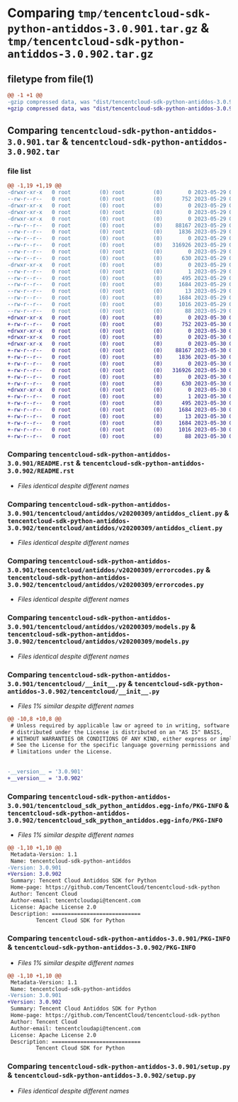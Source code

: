 # Comparing `tmp/tencentcloud-sdk-python-antiddos-3.0.901.tar.gz` & `tmp/tencentcloud-sdk-python-antiddos-3.0.902.tar.gz`

## filetype from file(1)

```diff
@@ -1 +1 @@
-gzip compressed data, was "dist/tencentcloud-sdk-python-antiddos-3.0.901.tar", last modified: Mon May 29 02:15:56 2023, max compression
+gzip compressed data, was "dist/tencentcloud-sdk-python-antiddos-3.0.902.tar", last modified: Tue May 30 00:14:23 2023, max compression
```

## Comparing `tencentcloud-sdk-python-antiddos-3.0.901.tar` & `tencentcloud-sdk-python-antiddos-3.0.902.tar`

### file list

```diff
@@ -1,19 +1,19 @@
-drwxr-xr-x   0 root         (0) root         (0)        0 2023-05-29 02:15:56.000000 tencentcloud-sdk-python-antiddos-3.0.901/
--rw-r--r--   0 root         (0) root         (0)      752 2023-05-29 02:15:56.000000 tencentcloud-sdk-python-antiddos-3.0.901/README.rst
-drwxr-xr-x   0 root         (0) root         (0)        0 2023-05-29 02:15:56.000000 tencentcloud-sdk-python-antiddos-3.0.901/tencentcloud/
-drwxr-xr-x   0 root         (0) root         (0)        0 2023-05-29 02:15:56.000000 tencentcloud-sdk-python-antiddos-3.0.901/tencentcloud/antiddos/
-drwxr-xr-x   0 root         (0) root         (0)        0 2023-05-29 02:15:56.000000 tencentcloud-sdk-python-antiddos-3.0.901/tencentcloud/antiddos/v20200309/
--rw-r--r--   0 root         (0) root         (0)    88167 2023-05-29 02:15:56.000000 tencentcloud-sdk-python-antiddos-3.0.901/tencentcloud/antiddos/v20200309/antiddos_client.py
--rw-r--r--   0 root         (0) root         (0)     1836 2023-05-29 02:15:56.000000 tencentcloud-sdk-python-antiddos-3.0.901/tencentcloud/antiddos/v20200309/errorcodes.py
--rw-r--r--   0 root         (0) root         (0)        0 2023-05-29 02:15:56.000000 tencentcloud-sdk-python-antiddos-3.0.901/tencentcloud/antiddos/v20200309/__init__.py
--rw-r--r--   0 root         (0) root         (0)   316926 2023-05-29 02:15:56.000000 tencentcloud-sdk-python-antiddos-3.0.901/tencentcloud/antiddos/v20200309/models.py
--rw-r--r--   0 root         (0) root         (0)        0 2023-05-29 02:15:56.000000 tencentcloud-sdk-python-antiddos-3.0.901/tencentcloud/antiddos/__init__.py
--rw-r--r--   0 root         (0) root         (0)      630 2023-05-29 02:15:56.000000 tencentcloud-sdk-python-antiddos-3.0.901/tencentcloud/__init__.py
-drwxr-xr-x   0 root         (0) root         (0)        0 2023-05-29 02:15:56.000000 tencentcloud-sdk-python-antiddos-3.0.901/tencentcloud_sdk_python_antiddos.egg-info/
--rw-r--r--   0 root         (0) root         (0)        1 2023-05-29 02:15:56.000000 tencentcloud-sdk-python-antiddos-3.0.901/tencentcloud_sdk_python_antiddos.egg-info/dependency_links.txt
--rw-r--r--   0 root         (0) root         (0)      495 2023-05-29 02:15:56.000000 tencentcloud-sdk-python-antiddos-3.0.901/tencentcloud_sdk_python_antiddos.egg-info/SOURCES.txt
--rw-r--r--   0 root         (0) root         (0)     1684 2023-05-29 02:15:56.000000 tencentcloud-sdk-python-antiddos-3.0.901/tencentcloud_sdk_python_antiddos.egg-info/PKG-INFO
--rw-r--r--   0 root         (0) root         (0)       13 2023-05-29 02:15:56.000000 tencentcloud-sdk-python-antiddos-3.0.901/tencentcloud_sdk_python_antiddos.egg-info/top_level.txt
--rw-r--r--   0 root         (0) root         (0)     1684 2023-05-29 02:15:56.000000 tencentcloud-sdk-python-antiddos-3.0.901/PKG-INFO
--rw-r--r--   0 root         (0) root         (0)     1016 2023-05-29 02:15:56.000000 tencentcloud-sdk-python-antiddos-3.0.901/setup.py
--rw-r--r--   0 root         (0) root         (0)       88 2023-05-29 02:15:56.000000 tencentcloud-sdk-python-antiddos-3.0.901/setup.cfg
+drwxr-xr-x   0 root         (0) root         (0)        0 2023-05-30 00:14:23.000000 tencentcloud-sdk-python-antiddos-3.0.902/
+-rw-r--r--   0 root         (0) root         (0)      752 2023-05-30 00:14:23.000000 tencentcloud-sdk-python-antiddos-3.0.902/README.rst
+drwxr-xr-x   0 root         (0) root         (0)        0 2023-05-30 00:14:23.000000 tencentcloud-sdk-python-antiddos-3.0.902/tencentcloud/
+drwxr-xr-x   0 root         (0) root         (0)        0 2023-05-30 00:14:23.000000 tencentcloud-sdk-python-antiddos-3.0.902/tencentcloud/antiddos/
+drwxr-xr-x   0 root         (0) root         (0)        0 2023-05-30 00:14:23.000000 tencentcloud-sdk-python-antiddos-3.0.902/tencentcloud/antiddos/v20200309/
+-rw-r--r--   0 root         (0) root         (0)    88167 2023-05-30 00:14:23.000000 tencentcloud-sdk-python-antiddos-3.0.902/tencentcloud/antiddos/v20200309/antiddos_client.py
+-rw-r--r--   0 root         (0) root         (0)     1836 2023-05-30 00:14:23.000000 tencentcloud-sdk-python-antiddos-3.0.902/tencentcloud/antiddos/v20200309/errorcodes.py
+-rw-r--r--   0 root         (0) root         (0)        0 2023-05-30 00:14:23.000000 tencentcloud-sdk-python-antiddos-3.0.902/tencentcloud/antiddos/v20200309/__init__.py
+-rw-r--r--   0 root         (0) root         (0)   316926 2023-05-30 00:14:23.000000 tencentcloud-sdk-python-antiddos-3.0.902/tencentcloud/antiddos/v20200309/models.py
+-rw-r--r--   0 root         (0) root         (0)        0 2023-05-30 00:14:23.000000 tencentcloud-sdk-python-antiddos-3.0.902/tencentcloud/antiddos/__init__.py
+-rw-r--r--   0 root         (0) root         (0)      630 2023-05-30 00:14:23.000000 tencentcloud-sdk-python-antiddos-3.0.902/tencentcloud/__init__.py
+drwxr-xr-x   0 root         (0) root         (0)        0 2023-05-30 00:14:23.000000 tencentcloud-sdk-python-antiddos-3.0.902/tencentcloud_sdk_python_antiddos.egg-info/
+-rw-r--r--   0 root         (0) root         (0)        1 2023-05-30 00:14:23.000000 tencentcloud-sdk-python-antiddos-3.0.902/tencentcloud_sdk_python_antiddos.egg-info/dependency_links.txt
+-rw-r--r--   0 root         (0) root         (0)      495 2023-05-30 00:14:23.000000 tencentcloud-sdk-python-antiddos-3.0.902/tencentcloud_sdk_python_antiddos.egg-info/SOURCES.txt
+-rw-r--r--   0 root         (0) root         (0)     1684 2023-05-30 00:14:23.000000 tencentcloud-sdk-python-antiddos-3.0.902/tencentcloud_sdk_python_antiddos.egg-info/PKG-INFO
+-rw-r--r--   0 root         (0) root         (0)       13 2023-05-30 00:14:23.000000 tencentcloud-sdk-python-antiddos-3.0.902/tencentcloud_sdk_python_antiddos.egg-info/top_level.txt
+-rw-r--r--   0 root         (0) root         (0)     1684 2023-05-30 00:14:23.000000 tencentcloud-sdk-python-antiddos-3.0.902/PKG-INFO
+-rw-r--r--   0 root         (0) root         (0)     1016 2023-05-30 00:14:23.000000 tencentcloud-sdk-python-antiddos-3.0.902/setup.py
+-rw-r--r--   0 root         (0) root         (0)       88 2023-05-30 00:14:23.000000 tencentcloud-sdk-python-antiddos-3.0.902/setup.cfg
```

### Comparing `tencentcloud-sdk-python-antiddos-3.0.901/README.rst` & `tencentcloud-sdk-python-antiddos-3.0.902/README.rst`

 * *Files identical despite different names*

### Comparing `tencentcloud-sdk-python-antiddos-3.0.901/tencentcloud/antiddos/v20200309/antiddos_client.py` & `tencentcloud-sdk-python-antiddos-3.0.902/tencentcloud/antiddos/v20200309/antiddos_client.py`

 * *Files identical despite different names*

### Comparing `tencentcloud-sdk-python-antiddos-3.0.901/tencentcloud/antiddos/v20200309/errorcodes.py` & `tencentcloud-sdk-python-antiddos-3.0.902/tencentcloud/antiddos/v20200309/errorcodes.py`

 * *Files identical despite different names*

### Comparing `tencentcloud-sdk-python-antiddos-3.0.901/tencentcloud/antiddos/v20200309/models.py` & `tencentcloud-sdk-python-antiddos-3.0.902/tencentcloud/antiddos/v20200309/models.py`

 * *Files identical despite different names*

### Comparing `tencentcloud-sdk-python-antiddos-3.0.901/tencentcloud/__init__.py` & `tencentcloud-sdk-python-antiddos-3.0.902/tencentcloud/__init__.py`

 * *Files 1% similar despite different names*

```diff
@@ -10,8 +10,8 @@
 # Unless required by applicable law or agreed to in writing, software
 # distributed under the License is distributed on an "AS IS" BASIS,
 # WITHOUT WARRANTIES OR CONDITIONS OF ANY KIND, either express or implied.
 # See the License for the specific language governing permissions and
 # limitations under the License.
 
 
-__version__ = '3.0.901'
+__version__ = '3.0.902'
```

### Comparing `tencentcloud-sdk-python-antiddos-3.0.901/tencentcloud_sdk_python_antiddos.egg-info/PKG-INFO` & `tencentcloud-sdk-python-antiddos-3.0.902/tencentcloud_sdk_python_antiddos.egg-info/PKG-INFO`

 * *Files 1% similar despite different names*

```diff
@@ -1,10 +1,10 @@
 Metadata-Version: 1.1
 Name: tencentcloud-sdk-python-antiddos
-Version: 3.0.901
+Version: 3.0.902
 Summary: Tencent Cloud Antiddos SDK for Python
 Home-page: https://github.com/TencentCloud/tencentcloud-sdk-python
 Author: Tencent Cloud
 Author-email: tencentcloudapi@tencent.com
 License: Apache License 2.0
 Description: ============================
         Tencent Cloud SDK for Python
```

### Comparing `tencentcloud-sdk-python-antiddos-3.0.901/PKG-INFO` & `tencentcloud-sdk-python-antiddos-3.0.902/PKG-INFO`

 * *Files 1% similar despite different names*

```diff
@@ -1,10 +1,10 @@
 Metadata-Version: 1.1
 Name: tencentcloud-sdk-python-antiddos
-Version: 3.0.901
+Version: 3.0.902
 Summary: Tencent Cloud Antiddos SDK for Python
 Home-page: https://github.com/TencentCloud/tencentcloud-sdk-python
 Author: Tencent Cloud
 Author-email: tencentcloudapi@tencent.com
 License: Apache License 2.0
 Description: ============================
         Tencent Cloud SDK for Python
```

### Comparing `tencentcloud-sdk-python-antiddos-3.0.901/setup.py` & `tencentcloud-sdk-python-antiddos-3.0.902/setup.py`

 * *Files identical despite different names*

